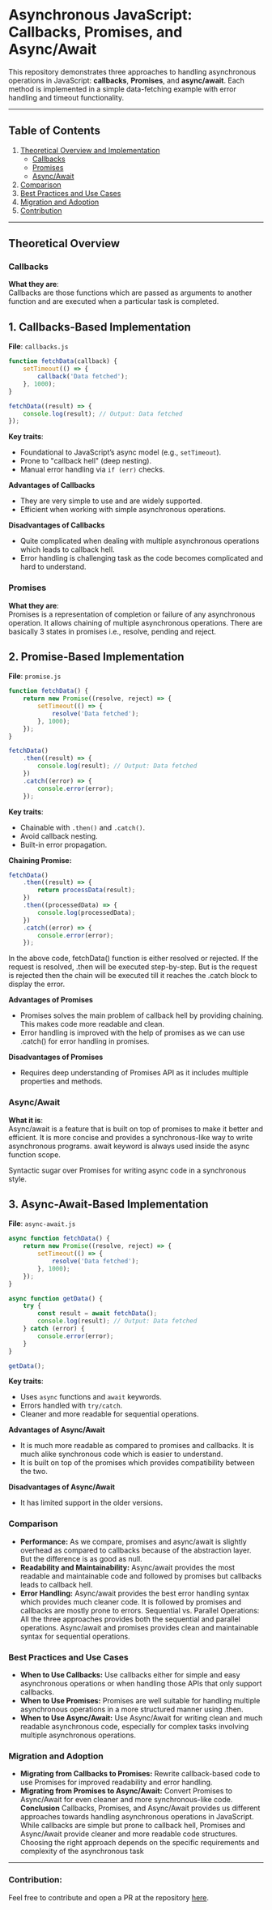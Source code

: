 # Asynchronous JavaScript: Callbacks, Promises, and Async/Await

This repository demonstrates three approaches to handling asynchronous operations in JavaScript: **callbacks**, **Promises**, and **async/await**. Each method is implemented in a simple data-fetching example with error handling and timeout functionality.

---

## Table of Contents
1. [Theoretical Overview and Implementation](#theoretical-overview)
   - [Callbacks](#callbacks)
   - [Promises](#promises)
   - [Async/Await](#asyncawait)
2. [Comparison](#comparison-table)
3. [Best Practices and Use Cases](#best-practices-and-use-cases)
4. [Migration and Adoption](#migration-and-adoption)
4. [Contribution](#contribution)

---

## Theoretical Overview

### Callbacks
**What they are**:  
Callbacks are those functions which are passed as arguments to another function and are executed when a particular task is completed.


## 1. **Callbacks-Based Implementation**  
**File**: `callbacks.js`  
```javascript
function fetchData(callback) {
    setTimeout(() => {
        callback('Data fetched');
    }, 1000);
}

fetchData((result) => {
    console.log(result); // Output: Data fetched
});
```

**Key traits**:
- Foundational to JavaScript’s async model (e.g., `setTimeout`).
- Prone to "callback hell" (deep nesting).
- Manual error handling via `if (err)` checks.

**Advantages of Callbacks**

- They are very simple to use and are widely supported.
- Efficient when working with simple asynchronous operations.

**Disadvantages of Callbacks**

- Quite complicated when dealing with multiple asynchronous operations which leads to callback hell.
- Error handling is challenging task as the code becomes complicated and hard to understand.

### Promises

**What they are**:  
Promises is a representation of completion or failure of any asynchronous operation. It allows chaining of multiple asynchronous operations. There are basically 3 states in promises i.e., resolve, pending and reject.



## 2. **Promise-Based Implementation**  
**File**: `promise.js`  
```javascript
function fetchData() {
    return new Promise((resolve, reject) => {
        setTimeout(() => {
            resolve('Data fetched');
        }, 1000);
    });
}

fetchData()
    .then((result) => {
        console.log(result); // Output: Data fetched
    })
    .catch((error) => {
        console.error(error);
    });
```

**Key traits**:
- Chainable with `.then()` and `.catch()`.
- Avoid callback nesting.
- Built-in error propagation.

**Chaining Promise:**
```javascript
fetchData()
    .then((result) => {
        return processData(result);
    })
    .then((processedData) => {
        console.log(processedData);
    })
    .catch((error) => {
        console.error(error);
    });
 ```   
In the above code, fetchData() function is either resolved or rejected. If the request is resolved, .then will be executed step-by-step. But is the request is rejected then the chain will be executed till it reaches the .catch block to display the error.

**Advantages of Promises**

- Promises solves the main problem of callback hell by providing chaining. This makes code more readable and clean.
- Error handling is improved with the help of promises as we can use .catch() for error handling in promises.

**Disadvantages of Promises**

- Requires deep understanding of Promises API as it includes multiple properties and methods.

### Async/Await
**What it is**:  
Async/await is a feature that is built on top of promises to make it better and efficient. It is more concise and provides a synchronous-like way to write asynchronous programs. await keyword is always used inside the async function scope.

Syntactic sugar over Promises for writing async code in a synchronous style.  



## 3. **Async-Await-Based Implementation**  
**File**: `async-await.js`  
```javascript
async function fetchData() {
    return new Promise((resolve, reject) => {
        setTimeout(() => {
            resolve('Data fetched');
        }, 1000);
    });
}

async function getData() {
    try {
        const result = await fetchData();
        console.log(result); // Output: Data fetched
    } catch (error) {
        console.error(error);
    }
}

getData();
```

**Key traits**:
- Uses `async` functions and `await` keywords.
- Errors handled with `try/catch`.
- Cleaner and more readable for sequential operations.


**Advantages of Async/Await**

- It is much more readable as compared to promises and callbacks. It is much alike synchronous code which is easier to understand.
- It is built on top of the promises which provides compatibility between the two.

**Disadvantages of Async/Await**

- It has limited support in the older versions.

### **Comparison**
- **Performance:**
As we compare, promises and async/await is slightly overhead as compared to callbacks because of the abstraction layer. But the difference is as good as null.
- **Readability and Maintainability:**
Async/await provides the most readable and maintainable code and followed by promises but callbacks leads to callback hell.
- **Error Handling:**
Async/await provides the best error handling syntax which provides much cleaner code. It is followed by promises and callbacks are mostly prone to errors.
Sequential vs. Parallel Operations: All the three approaches provides both the sequential and parallel operations. Async/await and promises provides clean and maintainable syntax for sequential operations.

### **Best Practices and Use Cases**
- **When to Use Callbacks:** Use callbacks either for simple and easy asynchronous operations or when handling those APIs that only support callbacks.
- **When to Use Promises:** Promises are well suitable for handling multiple asynchronous operations in a more structured manner using .then.
- **When to Use Async/Await:** Use Async/Await for writing clean and much readable asynchronous code, especially for complex tasks involving multiple asynchronous operations.

### **Migration and Adoption**

- **Migrating from Callbacks to Promises:** Rewrite callback-based code to use Promises for improved readability and error handling.
- **Migrating from Promises to Async/Await:** Convert Promises to Async/Await for even cleaner and more synchronous-like code.
**Conclusion**
Callbacks, Promises, and Async/Await provides us different approaches towards handling asynchronous operations in JavaScript. While callbacks are simple but prone to callback hell, Promises and Async/Await provide cleaner and more readable code structures. Choosing the right approach depends on the specific requirements and complexity of the asynchronous task



---

### Contribution:

Feel free to contribute and open a PR at the repository [here](https://github.com/Sh9hid/async-programming-in-js).
